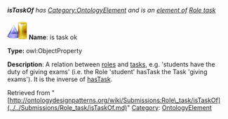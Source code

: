 ___isTaskOf__ has [Category:OntologyElement](../../Category/OntologyElement.md "Category:OntologyElement") and is an [element of](../../Property/ElementOf.md "Property:ElementOf") [Role task](../../Submissions/Role_task.md "Submissions:Role task")_


  




[![ObjectProperty](../../images/thumb/c/c3/ObjectProperty.gif/45px-ObjectProperty.gif)](../../Image/ObjectProperty.gif.md "ObjectProperty")
__Name__: is task ok 


__Type:__ owl:ObjectProperty 


__Description__: A relation between  [roles](../../Property/Role.md "Submissions:Role task/Role") and  [tasks](../../Category/DevelopmentTask.md "Submissions:Role task/Task"), e.g. 'students have the duty of giving exams' (i.e. the Role 'student' hasTask the Task 'giving exams'). It is the inverse of  [hasTask](has../../Category/DevelopmentTask.md "Submissions:Role task/hasTask"). 





Retrieved from "[http://ontologydesignpatterns.org/wiki/Submissions:Role\_task/isTaskOf](../../Submissions/Role_task/isTaskOf.md)"
 [Category](http://ontologydesignpatterns.org/wiki/Special:Categories "Special:Categories"): [OntologyElement](../../Category/OntologyElement.md "Category:OntologyElement")